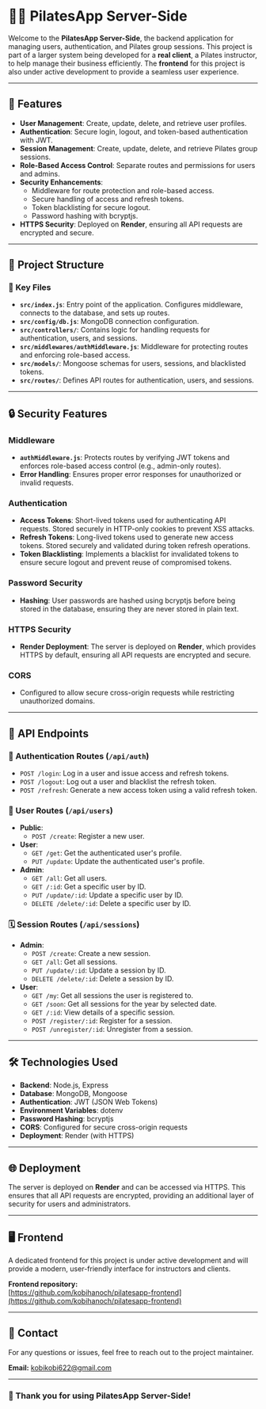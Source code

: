# 🧘‍♀️ PilatesApp Server-Side

Welcome to the **PilatesApp Server-Side**, the backend application for managing users, authentication, and Pilates group sessions. This project is part of a larger system being developed for a **real client**, a Pilates instructor, to help manage their business efficiently. The **frontend** for this project is also under active development to provide a seamless user experience.

---

## 🌟 Features

- **User Management**: Create, update, delete, and retrieve user profiles.
- **Authentication**: Secure login, logout, and token-based authentication with JWT.
- **Session Management**: Create, update, delete, and retrieve Pilates group sessions.
- **Role-Based Access Control**: Separate routes and permissions for users and admins.
- **Security Enhancements**:
  - Middleware for route protection and role-based access.
  - Secure handling of access and refresh tokens.
  - Token blacklisting for secure logout.
  - Password hashing with bcryptjs.
- **HTTPS Security**: Deployed on **Render**, ensuring all API requests are encrypted and secure.

---

## 📂 Project Structure

### 🔑 Key Files

- **`src/index.js`**: Entry point of the application. Configures middleware, connects to the database, and sets up routes.
- **`src/config/db.js`**: MongoDB connection configuration.
- **`src/controllers/`**: Contains logic for handling requests for authentication, users, and sessions.
- **`src/middlewares/authMiddleware.js`**: Middleware for protecting routes and enforcing role-based access.
- **`src/models/`**: Mongoose schemas for users, sessions, and blacklisted tokens.
- **`src/routes/`**: Defines API routes for authentication, users, and sessions.

---

## 🔒 Security Features

### Middleware

- **`authMiddleware.js`**: Protects routes by verifying JWT tokens and enforces role-based access control (e.g., admin-only routes).
- **Error Handling**: Ensures proper error responses for unauthorized or invalid requests.

### Authentication

- **Access Tokens**: Short-lived tokens used for authenticating API requests. Stored securely in HTTP-only cookies to prevent XSS attacks.
- **Refresh Tokens**: Long-lived tokens used to generate new access tokens. Stored securely and validated during token refresh operations.
- **Token Blacklisting**: Implements a blacklist for invalidated tokens to ensure secure logout and prevent reuse of compromised tokens.

### Password Security

- **Hashing**: User passwords are hashed using bcryptjs before being stored in the database, ensuring they are never stored in plain text.

### HTTPS Security

- **Render Deployment**: The server is deployed on **Render**, which provides HTTPS by default, ensuring all API requests are encrypted and secure.

### CORS

- Configured to allow secure cross-origin requests while restricting unauthorized domains.

---

## 📡 API Endpoints

### 🔑 Authentication Routes (`/api/auth`)

- `POST /login`: Log in a user and issue access and refresh tokens.
- `POST /logout`: Log out a user and blacklist the refresh token.
- `POST /refresh`: Generate a new access token using a valid refresh token.

### 👤 User Routes (`/api/users`)

- **Public**:
  - `POST /create`: Register a new user.
- **User**:
  - `GET /get`: Get the authenticated user's profile.
  - `PUT /update`: Update the authenticated user's profile.
- **Admin**:
  - `GET /all`: Get all users.
  - `GET /:id`: Get a specific user by ID.
  - `PUT /update/:id`: Update a specific user by ID.
  - `DELETE /delete/:id`: Delete a specific user by ID.

### 🗓️ Session Routes (`/api/sessions`)

- **Admin**:
  - `POST /create`: Create a new session.
  - `GET /all`: Get all sessions.
  - `PUT /update/:id`: Update a session by ID.
  - `DELETE /delete/:id`: Delete a session by ID.
- **User**:
  - `GET /my`: Get all sessions the user is registered to.
  - `GET /soon`: Get all sessions for the year by selected date.
  - `GET /:id`: View details of a specific session.
  - `POST /register/:id`: Register for a session.
  - `POST /unregister/:id`: Unregister from a session.

---

## 🛠️ Technologies Used

- **Backend**: Node.js, Express
- **Database**: MongoDB, Mongoose
- **Authentication**: JWT (JSON Web Tokens)
- **Environment Variables**: dotenv
- **Password Hashing**: bcryptjs
- **CORS**: Configured for secure cross-origin requests
- **Deployment**: Render (with HTTPS)

---

## 🌐 Deployment

The server is deployed on **Render** and can be accessed via HTTPS. This ensures that all API requests are encrypted, providing an additional layer of security for users and administrators.

---

## 🖥️ Frontend

A dedicated frontend for this project is under active development and will provide a modern, user-friendly interface for instructors and clients.

**Frontend repository:**  
[https://github.com/kobihanoch/pilatesapp-frontend](https://github.com/kobihanoch/pilatesapp-frontend)

---

## 📧 Contact

For any questions or issues, feel free to reach out to the project maintainer.

**Email:** kobikobi622@gmail.com

---

### 🎉 Thank you for using PilatesApp Server-Side!
